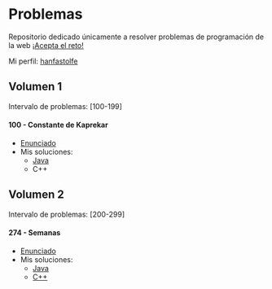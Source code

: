 # Problemas

Repositorio dedicado únicamente a resolver problemas de programación de la web [¡Acepta el reto! ](https://www.aceptaelreto.com/)

Mi perfil: [hanfastolfe](https://www.aceptaelreto.com/user/profile.php?id=21099)

## Volumen 1

Intervalo de problemas: [100-199]

#### 100 - Constante de Kaprekar

* [Enunciado](https://www.aceptaelreto.com/problem/statement.php?id=100)
* Mis soluciones:
    * [Java](https://raw.githubusercontent.com/drhanfastolfe/problemas/master/volumen-1/100%20-%20Constante%20de%20Kaprekar/constanteKaprekar.java)
    * C++

## Volumen 2

Intervalo de problemas: [200-299]

#### 274 - Semanas

* [Enunciado](https://www.aceptaelreto.com/problem/statement.php?id=274)
* Mis soluciones:
    * [Java](https://raw.githubusercontent.com/drhanfastolfe/problemas/master/volumen-2/274%20-%20Semanas/semanas.java)
    * [C++](https://raw.githubusercontent.com/drhanfastolfe/problemas/master/volumen-2/274%20-%20Semanas/semanas.cpp)

